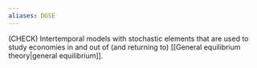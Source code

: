 ```yaml
---
aliases: DGSE
---
```


(CHECK) Intertemporal models with stochastic elements that are used to study economies in and out of (and returning to) [[General equilibrium theory|general equilibrium]].